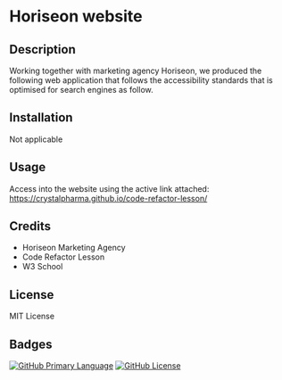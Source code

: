 # Horiseon website
## Description
Working together with marketing agency Horiseon, we produced the following web application that follows the accessibility standards that is optimised for search engines as follow.

## Installation
Not applicable

## Usage
Access into the website using the active link attached: https://crystalpharma.github.io/code-refactor-lesson/

## Credits
- Horiseon Marketing Agency
- Code Refactor Lesson
- W3 School

## License
MIT License

## Badges
[![GitHub Primary Language](https://img.shields.io/github/languages/top/CrystalPharma/code-refactor-lesson?color=orange)](https://github.com/CrystalPharma/code-refactor-lesson)
[![GitHub License](https://img.shields.io/github/license/CrystalPharma/code-refactor-lesson)](https://github.com/CrystalPharma/code-refactor-lesson)

